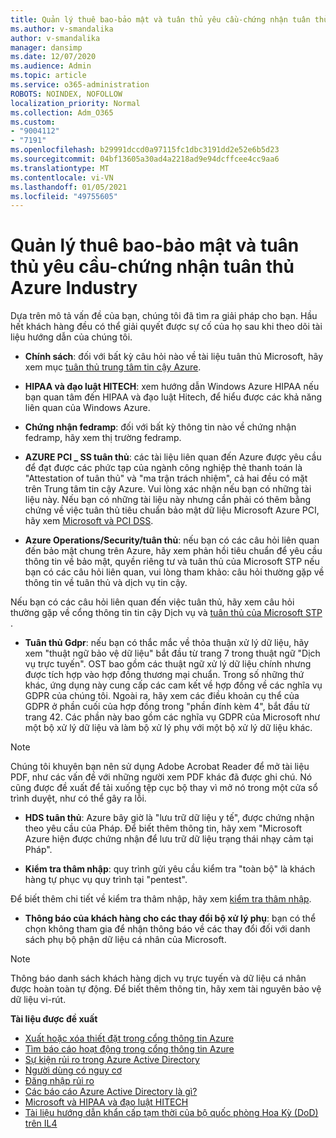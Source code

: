 ```yaml
---
title: Quản lý thuê bao-bảo mật và tuân thủ yêu cầu-chứng nhận tuân thủ Azure Industry
ms.author: v-smandalika
author: v-smandalika
manager: dansimp
ms.date: 12/07/2020
ms.audience: Admin
ms.topic: article
ms.service: o365-administration
ROBOTS: NOINDEX, NOFOLLOW
localization_priority: Normal
ms.collection: Adm_O365
ms.custom:
- "9004112"
- "7191"
ms.openlocfilehash: b29991dccd0a97115fc1dbc3191dd2e52e6b5d23
ms.sourcegitcommit: 04bf13605a30ad4a2218ad9e94dcffcee4cc9aa6
ms.translationtype: MT
ms.contentlocale: vi-VN
ms.lasthandoff: 01/05/2021
ms.locfileid: "49755605"
---
```

# <a name="subscription-management---security-and-compliance-requests---azure-industry-compliance-accreditation"></a>Quản lý thuê bao-bảo mật và tuân thủ yêu cầu-chứng nhận tuân thủ Azure Industry

Dựa trên mô tả vấn đề của bạn, chúng tôi đã tìm ra giải pháp cho bạn. Hầu hết khách hàng đều có thể giải quyết được sự cố của họ sau khi theo dõi tài liệu hướng dẫn của chúng tôi.

- **Chính sách**: đối với bất kỳ câu hỏi nào về tài liệu tuân thủ Microsoft, hãy xem mục [tuân thủ trung tâm tin cậy Azure](https://docs.microsoft.com/compliance/regulatory/offering-SOC).

- **HIPAA và đạo luật HITECH**: xem hướng dẫn Windows Azure HIPAA nếu bạn quan tâm đến HIPAA và đạo luật Hitech, để hiểu được các khả năng liên quan của Windows Azure.

- **Chứng nhận fedramp**: đối với bất kỳ thông tin nào về chứng nhận fedramp, hãy xem thị trường fedramp.

- **AZURE PCI _ SS tuân thủ**: các tài liệu liên quan đến Azure được yêu cầu để đạt được các phức tạp của ngành công nghiệp thẻ thanh toán là "Attestation of tuân thủ" và "ma trận trách nhiệm", cả hai đều có mặt trên Trung tâm tin cậy Azure. Vui lòng xác nhận nếu bạn có những tài liệu này. Nếu bạn có những tài liệu này nhưng cần phải có thêm bằng chứng về việc tuân thủ tiêu chuẩn bảo mật dữ liệu Microsoft Azure PCI, hãy xem [Microsoft và PCI DSS](https://docs.microsoft.com/compliance/regulatory/offering-PCI-DSS).

- **Azure Operations/Security/tuân thủ**: nếu bạn có các câu hỏi liên quan đến bảo mật chung trên Azure, hãy xem phản hồi tiêu chuẩn để yêu cầu thông tin về bảo mật, quyền riêng tư và tuân thủ của Microsoft STP nếu bạn có các câu hỏi liên quan, vui lòng tham khảo: câu hỏi thường gặp về thông tin về tuân thủ và dịch vụ tin cậy.

Nếu bạn có các câu hỏi liên quan đến việc tuân thủ, hãy xem câu hỏi thường gặp về cổng thông tin tin cậy Dịch vụ và [tuân thủ của Microsoft STP](https://www.microsoft.com/trust-center/compliance/compliance-overview) .

- **Tuân thủ Gdpr**: nếu bạn có thắc mắc về thỏa thuận xử lý dữ liệu, hãy xem "thuật ngữ bảo vệ dữ liệu" bắt đầu từ trang 7 trong thuật ngữ "Dịch vụ trực tuyến". OST bao gồm các thuật ngữ xử lý dữ liệu chính nhưng được tích hợp vào hợp đồng thương mại chuẩn. Trong số những thứ khác, ứng dụng này cung cấp các cam kết về hợp đồng về các nghĩa vụ GDPR của chúng tôi. Ngoài ra, hãy xem các điều khoản cụ thể của GDPR ở phần cuối của hợp đồng trong "phần đính kèm 4", bắt đầu từ trang 42. Các phần này bao gồm các nghĩa vụ GDPR của Microsoft như một bộ xử lý dữ liệu và làm bộ xử lý phụ với một bộ xử lý dữ liệu khác.

> [!NOTE]
> Chúng tôi khuyên bạn nên sử dụng Adobe Acrobat Reader để mở tài liệu PDF, như các vấn đề với những người xem PDF khác đã được ghi chú. Nó cũng được đề xuất để tải xuống tệp cục bộ thay vì mở nó trong một cửa sổ trình duyệt, như có thể gây ra lỗi.

- **HDS tuân thủ**: Azure bây giờ là "lưu trữ dữ liệu y tế", được chứng nhận theo yêu cầu của Pháp. Để biết thêm thông tin, hãy xem "Microsoft Azure hiện được chứng nhận để lưu trữ dữ liệu trạng thái nhạy cảm tại Pháp".

- **Kiểm tra thâm nhập**: quy trình gửi yêu cầu kiểm tra "toàn bộ" là khách hàng tự phục vụ quy trình tại "pentest".

Để biết thêm chi tiết về kiểm tra thâm nhập, hãy xem [kiểm tra thâm nhập](https://docs.microsoft.com/azure/security/fundamentals/pen-testing).

- **Thông báo của khách hàng cho các thay đổi bộ xử lý phụ**: bạn có thể chọn không tham gia để nhận thông báo về các thay đổi đối với danh sách phụ bộ phận dữ liệu cá nhân của Microsoft.

> [!NOTE]
> Thông báo danh sách khách hàng dịch vụ trực tuyến và dữ liệu cá nhân được hoàn toàn tự động. Để biết thêm thông tin, hãy xem tài nguyên bảo vệ dữ liệu vi-rút.

**Tài liệu được đề xuất**

- [Xuất hoặc xóa thiết đặt trong cổng thông tin Azure](https://docs.microsoft.com/azure/azure-portal/set-preferences)
- [Tìm báo cáo hoạt động trong cổng thông tin Azure](https://docs.microsoft.com/azure/active-directory/reports-monitoring/howto-find-activity-reports)
- [Sự kiện rủi ro trong Azure Active Directory](https://docs.microsoft.com/azure/active-directory/identity-protection/overview-identity-protection)
- [Người dùng có nguy cơ](https://docs.microsoft.com/azure/active-directory/identity-protection/overview-identity-protection)
- [Đăng nhập rủi ro](https://docs.microsoft.com/azure/active-directory/identity-protection/overview-identity-protection)
- [Các báo cáo Azure Active Directory là gì?](https://docs.microsoft.com/azure/active-directory/reports-monitoring/overview-reports)
- [Microsoft và HIPAA và đạo luật HITECH](https://docs.microsoft.com/compliance/regulatory/offering-hipaa-hitech)
- [Tài liệu hướng dẫn khẩn cấp tạm thời của bộ quốc phòng Hoa Kỳ (DoD) trên IL4](https://docs.microsoft.com/compliance/regulatory/offering-DoD-DISA-L2-L4-L5)













